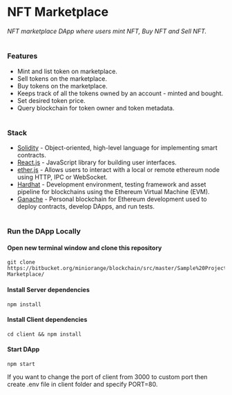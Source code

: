 # NFT Marketplace
<i>NFT marketplace DApp where users mint NFT, Buy NFT and Sell NFT.</i>
#

### Features
- Mint and list token on marketplace.
- Sell tokens on the marketplace.
- Buy tokens on the marketplace.
- Keeps track of all the tokens owned by an account - minted and bought.
- Set desired token price.
- Query blockchain for token owner and token metadata.
#
### Stack
- [Solidity](https://docs.soliditylang.org/en/v0.7.6/) - Object-oriented, high-level language for implementing smart contracts.
- [React.js](https://reactjs.org/) - JavaScript library for building user interfaces.
- [ether.js](https://docs.ethers.io/v5/) - Allows users to interact with a local or remote ethereum node using HTTP, IPC or WebSocket.
- [Hardhat](hhttps://hardhat.org/docs) - Development environment, testing framework and asset pipeline for blockchains using the Ethereum Virtual Machine (EVM).
- [Ganache](https://www.trufflesuite.com/ganache) - Personal blockchain for Ethereum development used to deploy contracts, develop DApps, and run tests.
#

### Run the DApp Locally
#### Open new terminal window and clone this repository
```
git clone https://bitbucket.org/miniorange/blockchain/src/master/Sample%20Projects/NFT-Marketplace/
```
#### Install Server dependencies
```
npm install
```

#### Install Client dependencies
```
cd client && npm install
```
#### Start DApp
```
npm start
```

If you want to change the port of client from 3000 to custom port then create .env file in client folder and specify PORT=80.
